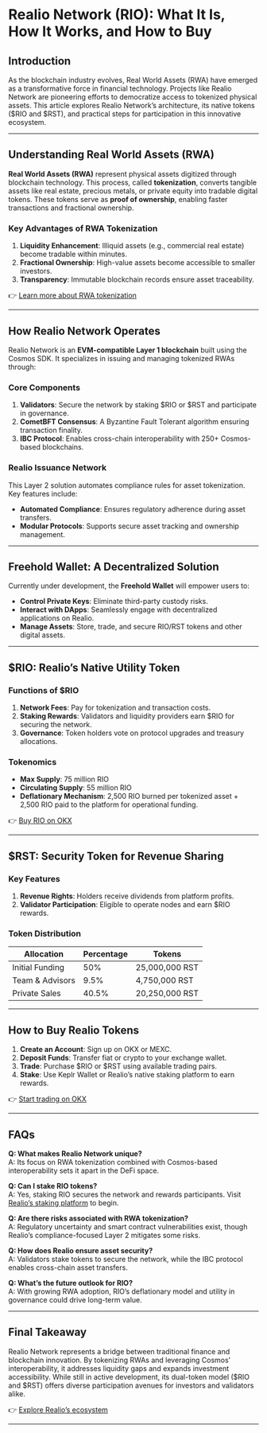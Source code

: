 # Realio Network (RIO): What It Is, How It Works, and How to Buy  

## Introduction  

As the blockchain industry evolves, Real World Assets (RWA) have emerged as a transformative force in financial technology. Projects like Realio Network are pioneering efforts to democratize access to tokenized physical assets. This article explores Realio Network’s architecture, its native tokens ($RIO and $RST), and practical steps for participation in this innovative ecosystem.  

---

## Understanding Real World Assets (RWA)  

**Real World Assets (RWA)** represent physical assets digitized through blockchain technology. This process, called **tokenization**, converts tangible assets like real estate, precious metals, or private equity into tradable digital tokens. These tokens serve as **proof of ownership**, enabling faster transactions and fractional ownership.  

### Key Advantages of RWA Tokenization  
1. **Liquidity Enhancement**: Illiquid assets (e.g., commercial real estate) become tradable within minutes.  
2. **Fractional Ownership**: High-value assets become accessible to smaller investors.  
3. **Transparency**: Immutable blockchain records ensure asset traceability.  

👉 [Learn more about RWA tokenization](https://bit.ly/okx-bonus)  

---

## How Realio Network Operates  

Realio Network is an **EVM-compatible Layer 1 blockchain** built using the Cosmos SDK. It specializes in issuing and managing tokenized RWAs through:  

### Core Components  
1. **Validators**: Secure the network by staking $RIO or $RST and participate in governance.  
2. **CometBFT Consensus**: A Byzantine Fault Tolerant algorithm ensuring transaction finality.  
3. **IBC Protocol**: Enables cross-chain interoperability with 250+ Cosmos-based blockchains.  

### Realio Issuance Network  
This Layer 2 solution automates compliance rules for asset tokenization. Key features include:  
- **Automated Compliance**: Ensures regulatory adherence during asset transfers.  
- **Modular Protocols**: Supports secure asset tracking and ownership management.  

---

## Freehold Wallet: A Decentralized Solution  

Currently under development, the **Freehold Wallet** will empower users to:  
- **Control Private Keys**: Eliminate third-party custody risks.  
- **Interact with DApps**: Seamlessly engage with decentralized applications on Realio.  
- **Manage Assets**: Store, trade, and secure RIO/RST tokens and other digital assets.  

---

## $RIO: Realio’s Native Utility Token  

### Functions of $RIO  
1. **Network Fees**: Pay for tokenization and transaction costs.  
2. **Staking Rewards**: Validators and liquidity providers earn $RIO for securing the network.  
3. **Governance**: Token holders vote on protocol upgrades and treasury allocations.  

### Tokenomics  
- **Max Supply**: 75 million RIO  
- **Circulating Supply**: 55 million RIO  
- **Deflationary Mechanism**: 2,500 RIO burned per tokenized asset + 2,500 RIO paid to the platform for operational funding.  

👉 [Buy RIO on OKX](https://bit.ly/okx-bonus)  

---

## $RST: Security Token for Revenue Sharing  

### Key Features  
1. **Revenue Rights**: Holders receive dividends from platform profits.  
2. **Validator Participation**: Eligible to operate nodes and earn $RIO rewards.  

### Token Distribution  
| Allocation          | Percentage | Tokens        |  
|----------------------|------------|---------------|  
| Initial Funding      | 50%        | 25,000,000 RST|  
| Team & Advisors      | 9.5%       | 4,750,000 RST |  
| Private Sales        | 40.5%      | 20,250,000 RST|  

---

## How to Buy Realio Tokens  

1. **Create an Account**: Sign up on OKX or MEXC.  
2. **Deposit Funds**: Transfer fiat or crypto to your exchange wallet.  
3. **Trade**: Purchase $RIO or $RST using available trading pairs.  
4. **Stake**: Use Keplr Wallet or Realio’s native staking platform to earn rewards.  

👉 [Start trading on OKX](https://bit.ly/okx-bonus)  

---

## FAQs  

**Q: What makes Realio Network unique?**  
A: Its focus on RWA tokenization combined with Cosmos-based interoperability sets it apart in the DeFi space.  

**Q: Can I stake RIO tokens?**  
A: Yes, staking RIO secures the network and rewards participants. Visit [Realio’s staking platform](https://app.realio.network/staking) to begin.  

**Q: Are there risks associated with RWA tokenization?**  
A: Regulatory uncertainty and smart contract vulnerabilities exist, though Realio’s compliance-focused Layer 2 mitigates some risks.  

**Q: How does Realio ensure asset security?**  
A: Validators stake tokens to secure the network, while the IBC protocol enables cross-chain asset transfers.  

**Q: What’s the future outlook for RIO?**  
A: With growing RWA adoption, RIO’s deflationary model and utility in governance could drive long-term value.  

---

## Final Takeaway  

Realio Network represents a bridge between traditional finance and blockchain innovation. By tokenizing RWAs and leveraging Cosmos’ interoperability, it addresses liquidity gaps and expands investment accessibility. While still in active development, its dual-token model ($RIO and $RST) offers diverse participation avenues for investors and validators alike.  

👉 [Explore Realio’s ecosystem](https://bit.ly/okx-bonus)  

--- 
